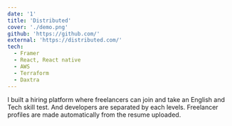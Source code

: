 ```yaml
---
date: '1'
title: 'Distributed'
cover: './demo.png'
github: 'https://github.com/'
external: 'https://distributed.com/'
tech:
  - Framer
  - React, React native
  - AWS
  - Terraform
  - Daxtra
---
```


I built a hiring platform where freelancers can join and take an English and Tech skill test. And developers are separated by each levels.
Freelancer profiles are made automatically from the resume uploaded.